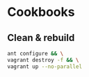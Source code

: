 # Cookbooks

## Clean & rebuild

```sh
ant configure && \
vagrant destroy -f && \
vagrant up --no-parallel
```